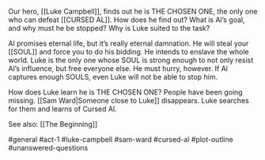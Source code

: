 Our hero, [[Luke Campbell]], finds out he is THE CHOSEN ONE, the only one who can defeat [[CURSED AL]]. How does he find out? What is Al’s goal, and why must he be stopped? Why is Luke suited to the task?

Al promises eternal life, but it’s really eternal damnation. He will steal your [[SOUL]] and force you to do his bidding. He intends to enslave the whole world. Luke is the only one whose SOUL is strong enough to not only resist Al’s influence, but free everyone else. He must hurry, however. If Al captures enough SOULS, even Luke will not be able to stop him.

How does Luke learn he is THE CHOSEN ONE? People have been going missing. [[Sam Ward|Someone close to Luke]] disappears. Luke searches for them and learns of Cursed Al.

See also: [[The Beginning]]

#general #act-1 #luke-campbell #sam-ward #cursed-al #plot-outline #unanswered-questions 